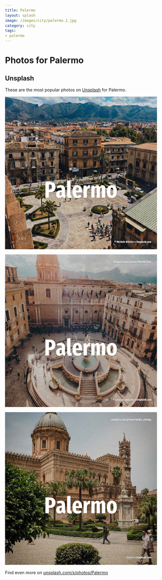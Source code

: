 ```yaml
---
title: Palermo
layout: splash
image: /images/city/palermo.1.jpg
category: city
tags:
- palermo
---
```

# Photos for Palermo

## Unsplash

These are the most popular photos on [Unsplash](https://unsplash.com) for Palermo.

![Palermo](/images/city/palermo.1.jpg)

![Palermo](/images/city/palermo.2.jpg)

![Palermo](/images/city/palermo.3.jpg)

Find even more on [unsplash.com/s/photos/Palermo](https://unsplash.com/s/photos/Palermo)